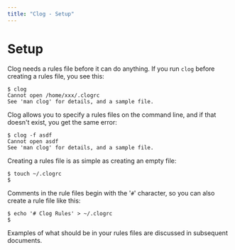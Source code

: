 ```yaml
---
title: "Clog - Setup"
---
```


# Setup

Clog needs a rules file before it can do anything.
If you run `clog` before creating a rules file, you see this:

```
$ clog
Cannot open /home/xxx/.clogrc
See 'man clog' for details, and a sample file.
```

Clog allows you to specify a rules files on the command line, and if that doesn\'t exist, you get the same error:

```
$ clog -f asdf
Cannot open asdf
See 'man clog' for details, and a sample file.
```

Creating a rules file is as simple as creating an empty file:

```
$ touch ~/.clogrc
$
```

Comments in the rule files begin with the \'`#`\' character, so you can also create a rule file like this:

```
$ echo '# Clog Rules' > ~/.clogrc
$
```

Examples of what should be in your rules files are discussed in subsequent documents.
